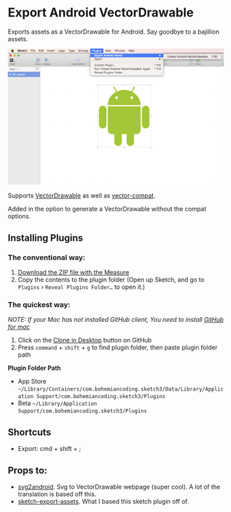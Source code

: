 # Export Android VectorDrawable

Exports assets as a VectorDrawable for Android. Say goodbye to a bajillion assets.

![screenshot](img/screenshot1.png)

Supports [VectorDrawable] as well as [vector-compat].

Added in the option to generate a VectorDrawable without the compat options. 

## Installing Plugins
### The conventional way:
1. [Download the ZIP file with the Measure](https://github.com/jacobmoncur/SketchVectorDrawable/archive/master.zip)
2. Copy the contents to the plugin folder (Open up Sketch, and go to `Plugins` › `Reveal Plugins Folder…` to open it.)

### The quickest way:

_NOTE: If your Mac has not installed GitHub client, You need to install [GitHub for mac](https://mac.github.com)_

1. Click on the [Clone in Desktop](github-mac://openRepo/https://github.com/jacobmoncur/SketchVectorDrawable) button on GitHub
2. Press `command` + `shift` + `g` to find plugin folder, then paste plugin folder path

**Plugin Folder Path**

* App Store `~/Library/Containers/com.bohemiancoding.sketch3/Data/Library/Application Support/com.bohemiancoding.sketch3/Plugins`
* Beta `~/Library/Application Support/com.bohemiancoding.sketch3/Plugins`

## Shortcuts

* Export: cmd + shift + ;

## Props to:

* [svg2android]. Svg to VectorDrawable webpage (super cool). A lot of the translation is based off this.
* [sketch-export-assets]. What I based this sketch plugin off of.

[svg2android]:https://github.com/inloop/svg2android
[sketch-export-assets]:https://github.com/geertwille/sketch-export-assets
[VectorDrawable]:https://developer.android.com/reference/android/graphics/drawable/VectorDrawable.html
[vector-compat]:https://github.com/wnafee/vector-compat

